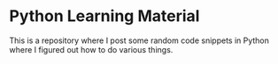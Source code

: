 # Python Learning Material

This is a repository where I post some random code snippets in Python where I figured out how to do various things.